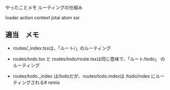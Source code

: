 
やったことメモ
ルーティングの仕組み


loader
action
context
jotai atom
ssr 


## 適当　メモ

- routes/_index.tsxは、「ルート/」のルーティング

- routes/todo.tsx と routes/todo/route.tsxは同じ意味で、「ルート/todo」 のルーティング

- routes/todo._index は/todoだが、routes/todo.indexは /todo/index にルーティングされる#   r e m i x  
 